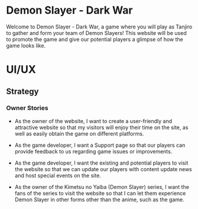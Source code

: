# Demon Slayer - Dark War

Welcome to Demon Slayer - Dark War, a game where you will play as Tanjiro to gather and form your team of Demon Slayers! This website will be used to promote the game and give our potential players a glimpse of how the game looks like.

# UI/UX

## Strategy
### Owner Stories

- As the owner of the website, I want to create a user-friendly and attractive website so that my visitors will enjoy their time on the site, as well as easily obtain the game on different platforms.

- As the game developer, I want a Support page so that our players can provide feedback to us regarding game issues or improvements.

- As the game developer, I want the existing and potential players to visit the website so that we can update our players with content update news and host special events on the site.

- As the owner of the Kimetsu no Yaiba (Demon Slayer) series, I want the fans of the series to visit the website so that I can let them experience Demon Slayer in other forms other than the anime, such as the game.